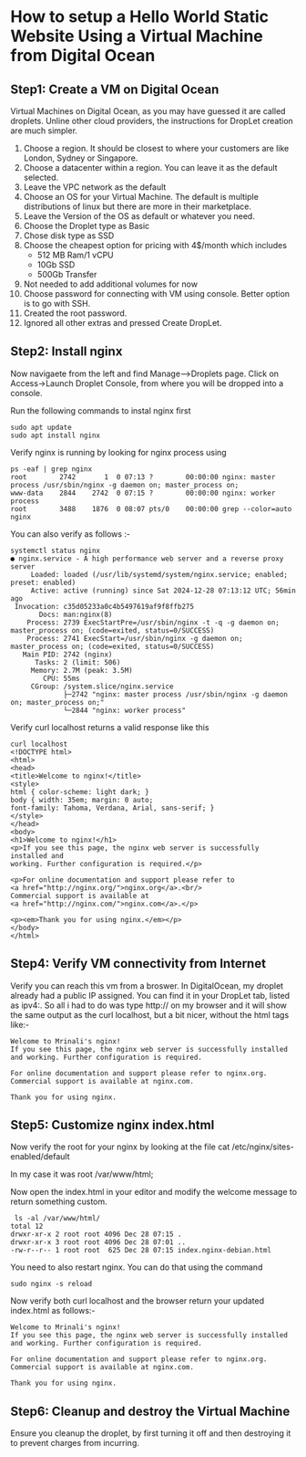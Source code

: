 # How to setup a Hello World Static Website Using a Virtual Machine from Digital Ocean

## Step1: Create a VM on Digital Ocean


Virtual Machines on Digital Ocean, as you may have guessed it are called droplets. Unline other cloud providers,
the instructions for DropLet creation are much simpler.

1. Choose a region. It should be closest to where your customers are like London, Sydney or Singapore.
2. Choose a datacenter within a region. You can leave it as the default selected.
3. Leave the VPC network as the default
4. Choose an OS for your Virtual Machine. The default is multiple distributions of linux but there are more in their marketplace.
5. Leave the Version of the OS as default or whatever you need.
6. Choose the Droplet type as Basic
7. Chose disk type as SSD
8. Choose the cheapest option for pricing with 4$/month which includes 
   - 512 MB Ram/1 vCPU
   - 10Gb SSD
   - 500Gb Transfer
9. Not needed to add additional volumes for now
10. Choose password for connecting with VM using console. Better option is to go with SSH.
11. Created the root password.
12. Ignored all other extras and pressed Create DropLet.


## Step2: Install nginx

Now navigaete from the left and find Manage-->Droplets page. Click on Access->Launch Droplet Console, from where you will be 
dropped into a console.

Run the following commands to instal nginx first
```
sudo apt update
sudo apt install nginx
```
Verify nginx is running by looking for nginx process using
```
ps -eaf | grep nginx
root        2742       1  0 07:13 ?        00:00:00 nginx: master process /usr/sbin/nginx -g daemon on; master_process on;
www-data    2844    2742  0 07:15 ?        00:00:00 nginx: worker process
root        3488    1876  0 08:07 pts/0    00:00:00 grep --color=auto nginx
```

You can also verify as follows :-
```
systemctl status nginx
● nginx.service - A high performance web server and a reverse proxy server
     Loaded: loaded (/usr/lib/systemd/system/nginx.service; enabled; preset: enabled)
     Active: active (running) since Sat 2024-12-28 07:13:12 UTC; 56min ago
 Invocation: c35d05233a0c4b5497619af9f8ffb275
       Docs: man:nginx(8)
    Process: 2739 ExecStartPre=/usr/sbin/nginx -t -q -g daemon on; master_process on; (code=exited, status=0/SUCCESS)
    Process: 2741 ExecStart=/usr/sbin/nginx -g daemon on; master_process on; (code=exited, status=0/SUCCESS)
   Main PID: 2742 (nginx)
      Tasks: 2 (limit: 506)
     Memory: 2.7M (peak: 3.5M)
        CPU: 55ms
     CGroup: /system.slice/nginx.service
             ├─2742 "nginx: master process /usr/sbin/nginx -g daemon on; master_process on;"
             └─2844 "nginx: worker process"
```

Verify curl localhost returns a valid response like this
```
curl localhost
<!DOCTYPE html>
<html>
<head>
<title>Welcome to nginx!</title>
<style>
html { color-scheme: light dark; }
body { width: 35em; margin: 0 auto;
font-family: Tahoma, Verdana, Arial, sans-serif; }
</style>
</head>
<body>
<h1>Welcome to nginx!</h1>
<p>If you see this page, the nginx web server is successfully installed and
working. Further configuration is required.</p>

<p>For online documentation and support please refer to
<a href="http://nginx.org/">nginx.org</a>.<br/>
Commercial support is available at
<a href="http://nginx.com/">nginx.com</a>.</p>

<p><em>Thank you for using nginx.</em></p>
</body>
</html>
```
## Step4: Verify VM connectivity from Internet

Verify you can reach this vm from a broswer. In DigitalOcean, my droplet already had a public IP assigned. You can find it in your DropLet tab, listed as ipv4:<ip>. So all i had to 
do was type http://<ip> on my browser and it will show the same output as the curl localhost, but a bit nicer, without the html tags like:-

```
Welcome to Mrinali's nginx!
If you see this page, the nginx web server is successfully installed and working. Further configuration is required.

For online documentation and support please refer to nginx.org.
Commercial support is available at nginx.com.

Thank you for using nginx.
```


## Step5: Customize nginx index.html

Now verify the root for your nginx by looking at the file cat /etc/nginx/sites-enabled/default

In my case it was  root /var/www/html;


Now open the index.html in your editor and modify the welcome message to return something custom.
```
 ls -al /var/www/html/
total 12
drwxr-xr-x 2 root root 4096 Dec 28 07:15 .
drwxr-xr-x 3 root root 4096 Dec 28 07:01 ..
-rw-r--r-- 1 root root  625 Dec 28 07:15 index.nginx-debian.html
```


You need to also restart nginx. You can do that using the command 
```
sudo nginx -s reload
```
Now verify both curl localhost and the browser return your updated index.html as follows:-

```
Welcome to Mrinali's nginx!
If you see this page, the nginx web server is successfully installed and working. Further configuration is required.

For online documentation and support please refer to nginx.org.
Commercial support is available at nginx.com.

Thank you for using nginx.
```

## Step6: Cleanup and destroy the Virtual Machine
Ensure you cleanup the droplet, by first turning it off and then destroying it to prevent charges from incurring.